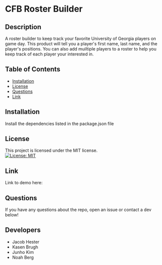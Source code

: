 # CFB Roster Builder

## Description
A roster builder to keep track your favorite University of Georgia players on game day. This product will tell you a player's first name, last name, and the player's positions. You can also add muiltiple players to a roster to help you keep track of each player your interested in. 


  ## Table of Contents 
  * [Installation](#installation)
  * [License](#license)
  * [Questions](#questions)
  * [Link](#link)

  ## Installation 
  Install the dependencies listed in the package.json file
  
  ## License
  This project is licensed under the MIT license.
  <br/> [![License: MIT](https://img.shields.io/badge/License-MIT-yellow.svg)](https://opensource.org/licenses/MIT)
  
  ## Link
  Link to demo here:
  
  
  ## Questions 
  If you have any questions about the repo, open an issue or contact a dev below!

  ## Developers  
  - Jacob Hester
  - Kasen Brugh
  - Junho Kim
  - Noah Berg
